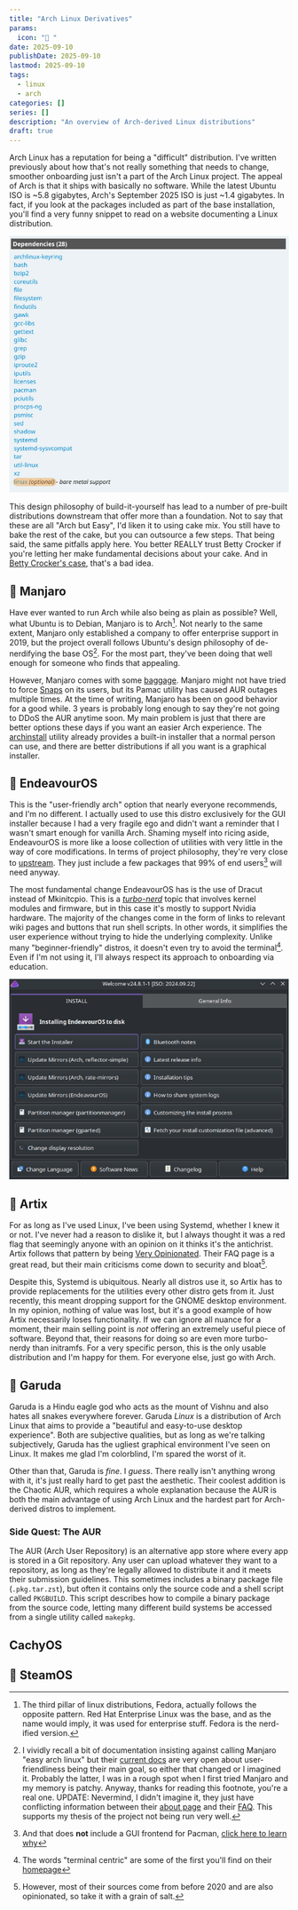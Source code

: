 ```yaml
---
title: "Arch Linux Derivatives"
params:
  icon: "󰜡 "
date: 2025-09-10
publishDate: 2025-09-10
lastmod: 2025-09-10
tags:
  - linux
  - arch
categories: []
series: []
description: "An overview of Arch-derived Linux distributions"
draft: true
---
```


Arch Linux has a reputation for being a "difficult" distribution. I've written
previously about how that's not really something that needs to change, smoother
onboarding just isn't a part of the Arch Linux project. The appeal of Arch is
that it ships with basically no software. While the latest Ubuntu ISO is ~5.8
gigabytes, Arch's September 2025 ISO is just ~1.4 gigabytes. In fact, if you
look at the packages included as part of the base installation, you'll find a
very funny snippet to read on a website documenting a Linux distribution.

![List of dependencies defining an Arch Linux system. Linux itself is optional.](./images/linux-optional.png "Yes I know it's because of LTS and zen kernels, shush")

This design philosophy of build-it-yourself has lead to a number of pre-built
distributions downstream that offer more than a foundation. Not to say that
these are all "Arch but Easy", I'd liken it to using cake mix. You still have to
bake the rest of the cake, but you can outsource a few steps. That being said,
the same pitfalls apply here. You better REALLY trust Betty Crocker if you're
letting her make fundamental decisions about your cake. And in
[Betty Crocker's case](https://www.thekitchn.com/grandmas-arent-buying-boxed-cake-mix-23687784),
that's a bad idea.

##  Manjaro

Have ever wanted to run Arch while also being as plain as possible? Well, what
Ubuntu is to Debian, Manjaro is to Arch[^1]. Not nearly to the same extent,
Manjaro only established a company to offer enterprise support in 2019, but the
project overall follows Ubuntu's design philosophy of de-nerdifying the base
OS[^2]. For the most part, they've been doing that well enough for someone who
finds that appealing.

However, Manjaro comes with some [baggage](https://manjarno.pages.dev/). Manjaro
might not have tried to force
[Snaps](<https://en.wikipedia.org/wiki/Snap_(software)#Reception>) on its users,
but its Pamac utility has caused AUR outages multiple times. At the time of
writing, Manjaro has been on good behavior for a good while. 3 years is probably
long enough to say they're not going to DDoS the AUR anytime soon. My main
problem is just that there are better options these days if you want an easier
Arch experience. The [archinstall](https://github.com/archlinux/archinstall)
utility already provides a built-in installer that a normal person can use, and
there are better distributions if all you want is a graphical installer.

##  EndeavourOS

This is the "user-friendly arch" option that nearly everyone recommends, and I'm
no different. I actually used to use this distro exclusively for the GUI
installer because I had a very fragile ego and didn't want a reminder that I
wasn't smart enough for vanilla Arch. Shaming myself into ricing aside,
EndeavourOS is more like a loose collection of utilities with very little in the
way of core modifications. In terms of project philosophy, they're very close to
[upstream](<https://en.wikipedia.org/wiki/Upstream_(software_development)>).
They just include a few packages that 99% of end users[^3] will need anyway.

The most fundamental change EndeavourOS has is the use of Dracut instead of
Mkinitcpio. This is a
[_turbo-nerd_](https://en.wikipedia.org/wiki/Initial_ramdisk) topic that
involves kernel modules and firmware, but in this case it's mostly to support
Nvidia hardware. The majority of the changes come in the form of links to
relevant wiki pages and buttons that run shell scripts. In other words, it
simplifies the user experience without trying to hide the underlying complexity.
Unlike many "beginner-friendly" distros, it doesn't even try to avoid the
terminal[^4]. Even if I'm not using it, I'll always respect its approach to
onboarding via education.

![EndeavourOS's welcome screen, showing links to scripts and wiki pages](./images/welcome.png "Don't know what these mean? Look it up! You have Google!")

##  Artix

For as long as I've used Linux, I've been using Systemd, whether I knew it or
not. I've never had a reason to dislike it, but I always thought it was a red
flag that seemingly anyone with an opinion on it thinks it's the antichrist.
Artix follows that pattern by being
[Very Opinionated](https://artixlinux.org/faq.php). Their FAQ page is a great
read, but their main criticisms come down to security and bloat[^5].

Despite this, Systemd is ubiquitous. Nearly all distros use it, so Artix has to
provide replacements for the utilities every other distro gets from it. Just
recently, this meant dropping support for the GNOME desktop environment. In my
opinion, nothing of value was lost, but it's a good example of how Artix
necessarily loses functionality. If we can ignore all nuance for a moment, their
main selling point is _not_ offering an extremely useful piece of software.
Beyond that, their reasons for doing so are even more turbo-nerdy than
initramfs. For a very specific person, this is the only usable distribution and
I'm happy for them. For everyone else, just go with Arch.

##  Garuda

Garuda is a Hindu eagle god who acts as the mount of Vishnu and also hates all
snakes everywhere forever. Garuda _Linux_ is a distribution of Arch Linux that
aims to provide a "beautiful and easy-to-use desktop experience". Both are
subjective qualities, but as long as we're talking subjectively, Garuda has the
ugliest graphical environment I've seen on Linux. It makes me glad I'm
colorblind, I'm spared the worst of it.

Other than that, Garuda is _fine_. I _guess_. There really isn't anything wrong
with it, it's just really hard to get past the aesthetic. Their coolest addition
is the Chaotic AUR, which requires a whole explanation because the AUR is both
the main advantage of using Arch Linux and the hardest part for Arch-derived
distros to implement.

### Side Quest: The AUR

The AUR (Arch User Repository) is an alternative app store where every app is
stored in a Git repository. Any user can upload whatever they want to a
repository, as long as they're legally allowed to distribute it and it meets
their submission guidelines. This sometimes includes a binary package file
(`.pkg.tar.zst`), but often it contains only the source code and a shell script
called `PKGBUILD`. This script describes how to compile a binary package from
the source code, letting many different build systems be accessed from a single
utility called `makepkg`.

## CachyOS

##  SteamOS

[^1]:
    The third pillar of linux distributions, Fedora, actually follows the
    opposite pattern. Red Hat Enterprise Linux was the base, and as the name
    would imply, it was used for enterprise stuff. Fedora is the nerd-ified
    version.

[^2]:
    I vividly recall a bit of documentation insisting against calling Manjaro
    "easy arch linux" but their
    [current docs](https://wiki.manjaro.org/index.php/About_Manjaro) are very
    open about user-friendliness being their main goal, so either that changed
    or I imagined it. Probably the latter, I was in a rough spot when I first
    tried Manjaro and my memory is patchy. Anyway, thanks for reading this
    footnote, you're a real one. UPDATE: Nevermind, I didn't imagine it, they
    just have conflicting information between their
    [about page](https://wiki.manjaro.org/index.php/About_Manjaro) and their
    [FAQ](https://wiki.manjaro.org/index.php/Manjaro_FAQ). This supports my
    thesis of the project not being run very well.

[^3]:
    And that does **not** include a GUI frontend for Pacman,
    [click here to learn why](https://discovery.endeavouros.com/articles/does-endeavouros-frown-upon-gui-solutions-for-pacman/2019/11/)

[^4]:
    The words "terminal centric" are some of the first you'll find on their
    [homepage](https://endeavouros.com/)

[^5]:
    However, most of their sources come from before 2020 and are also
    opinionated, so take it with a grain of salt.
